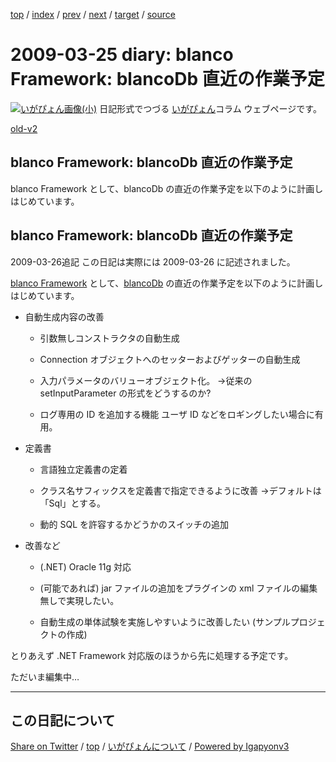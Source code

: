 [top](../index.html) 
 / [index](index.html) 
 / [prev](ig090321.html) 
 / [next](ig090326.html) 
 / [target](https://igapyon.github.io/diary/2009/ig090325.html) 
 / [source](https://github.com/igapyon/diary/blob/gh-pages/2009/ig090325.src.md) 

2009-03-25 diary: blanco Framework: blancoDb 直近の作業予定
=====================================================================================================
[![いがぴょん画像(小)](https://igapyon.github.io/diary/images/iga200306s.jpg "いがぴょん")](https://igapyon.github.io/diary/memo/memoigapyon.html) 日記形式でつづる [いがぴょん](https://igapyon.github.io/diary/memo/memoigapyon.html)コラム ウェブページです。

[old-v2](ig090325-orig.html)

## blanco Framework: blancoDb 直近の作業予定

blanco Framework として、blancoDb の直近の作業予定を以下のように計画しはじめています。


## blanco Framework: blancoDb 直近の作業予定

2009-03-26追記 この日記は実際には 2009-03-26 に記述されました。

[blanco Framework](http://www.igapyon.jp/blanco/blanco.ja.html) として、[blancoDb](http://www.igapyon.jp/blanco/blancodb.html) の直近の作業予定を以下のように計画しはじめています。

* 自動生成内容の改善
  
  * 引数無しコンストラクタの自動生成
    
  * Connection オブジェクトへのセッターおよびゲッターの自動生成
    
  * 入力パラメータのバリューオブジェクト化。
    →従来の setInputParameter の形式をどうするのか?
    
  * ログ専用の ID を追加する機能
    ユーザ ID などをロギングしたい場合に有用。
  

  
* 定義書
  
  * 言語独立定義書の定着
    
  * クラス名サフィックスを定義書で指定できるように改善
    →デフォルトは 「Sql」とする。
    
  * 動的 SQL を許容するかどうかのスイッチの追加
  

  
* 改善など
  
  * (.NET) Oracle 11g 対応
    
  * (可能であれば) jar ファイルの追加をプラグインの xml ファイルの編集無しで実現したい。
    
  * 自動生成の単体試験を実施しやすいように改善したい (サンプルプロジェクトの作成)
  

とりあえず .NET Framework 対応版のほうから先に処理する予定です。

ただいま編集中…


----------------------------------------------------------------------------------------------------

## この日記について

[Share on Twitter](https://twitter.com/intent/tweet?hashtags=igapyon%2Cdiary%2C%E3%81%84%E3%81%8C%E3%81%B4%E3%82%87%E3%82%93&text=blanco+Framework%3A+blancoDb+%E7%9B%B4%E8%BF%91%E3%81%AE%E4%BD%9C%E6%A5%AD%E4%BA%88%E5%AE%9A&url=https%3A%2F%2Figapyon.github.io%2Fdiary%2F2009%2Fig090325.html) / [top](../index.html) / [いがぴょんについて](https://igapyon.github.io/diary/memo/memoigapyon.html) / [Powered by Igapyonv3](https://github.com/igapyon/igapyonv3)
